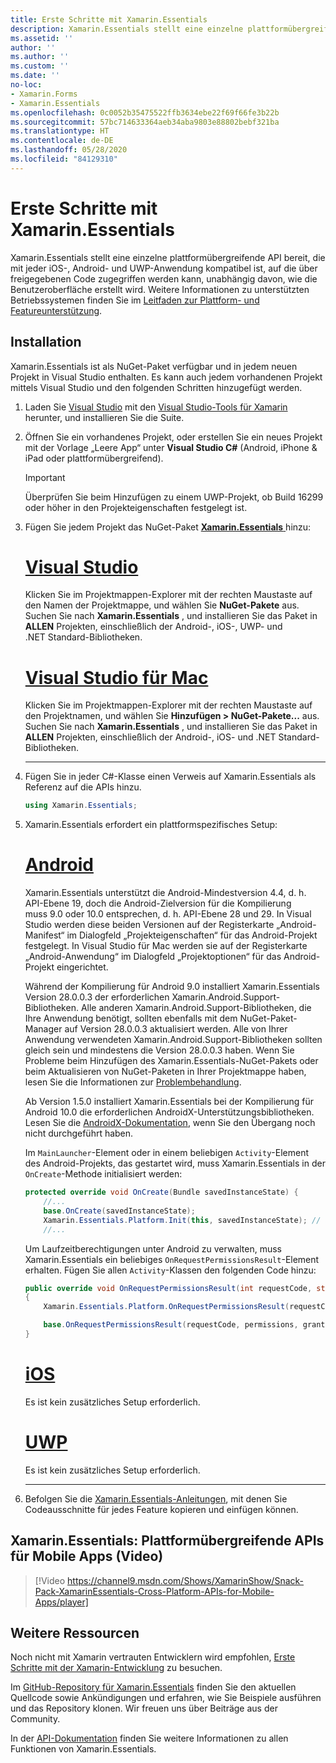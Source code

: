 ```yaml
---
title: Erste Schritte mit Xamarin.Essentials
description: Xamarin.Essentials stellt eine einzelne plattformübergreifende API bereit, die mit jeder iOS-, Android- und UWP-Anwendung kompatibel ist, auf die über freigegebenen Code zugegriffen werden kann, unabhängig davon, wie die Benutzeroberfläche erstellt wird.
ms.assetid: ''
author: ''
ms.author: ''
ms.custom: ''
ms.date: ''
no-loc:
- Xamarin.Forms
- Xamarin.Essentials
ms.openlocfilehash: 0c0052b35475522ffb3634ebe22f69f66fe3b22b
ms.sourcegitcommit: 57bc714633364aeb34aba9803e88802bebf321ba
ms.translationtype: HT
ms.contentlocale: de-DE
ms.lasthandoff: 05/28/2020
ms.locfileid: "84129310"
---
```

# <a name="get-started-with-xamarinessentials"></a>Erste Schritte mit Xamarin.Essentials

Xamarin.Essentials stellt eine einzelne plattformübergreifende API bereit, die mit jeder iOS-, Android- und UWP-Anwendung kompatibel ist, auf die über freigegebenen Code zugegriffen werden kann, unabhängig davon, wie die Benutzeroberfläche erstellt wird. Weitere Informationen zu unterstützten Betriebssystemen finden Sie im [Leitfaden zur Plattform- und Featureunterstützung](platform-feature-support.md).

## <a name="installation"></a>Installation

Xamarin.Essentials ist als NuGet-Paket verfügbar und in jedem neuen Projekt in Visual Studio enthalten. Es kann auch jedem vorhandenen Projekt mittels Visual Studio und den folgenden Schritten hinzugefügt werden.

1. Laden Sie [Visual Studio](https://visualstudio.microsoft.com/) mit den [Visual Studio-Tools für Xamarin](~/get-started/installation/index.md) herunter, und installieren Sie die Suite.

2. Öffnen Sie ein vorhandenes Projekt, oder erstellen Sie ein neues Projekt mit der Vorlage „Leere App“ unter **Visual Studio C#** (Android, iPhone & iPad oder plattformübergreifend).

    > [!IMPORTANT]
    > Überprüfen Sie beim Hinzufügen zu einem UWP-Projekt, ob Build 16299 oder höher in den Projekteigenschaften festgelegt ist.

3. Fügen Sie jedem Projekt das NuGet-Paket [ **Xamarin.Essentials** ](https://www.nuget.org/packages/Xamarin.Essentials/) hinzu:

    <!--markdownlint-disable MD023 -->
    # <a name="visual-studio"></a>[Visual Studio](#tab/windows)

    Klicken Sie im Projektmappen-Explorer mit der rechten Maustaste auf den Namen der Projektmappe, und wählen Sie **NuGet-Pakete** aus. Suchen Sie nach **Xamarin.Essentials** , und installieren Sie das Paket in **ALLEN** Projekten, einschließlich der Android-, iOS-, UWP- und .NET Standard-Bibliotheken.

    # <a name="visual-studio-for-mac"></a>[Visual Studio für Mac](#tab/macos)

    Klicken Sie im Projektmappen-Explorer mit der rechten Maustaste auf den Projektnamen, und wählen Sie **Hinzufügen > NuGet-Pakete...** aus. Suchen Sie nach **Xamarin.Essentials** , und installieren Sie das Paket in **ALLEN** Projekten, einschließlich der Android-, iOS- und .NET Standard-Bibliotheken.

    -----

4. Fügen Sie in jeder C#-Klasse einen Verweis auf Xamarin.Essentials als Referenz auf die APIs hinzu.

    ```csharp
    using Xamarin.Essentials;
    ```

5. Xamarin.Essentials erfordert ein plattformspezifisches Setup:

    # <a name="android"></a>[Android](#tab/android)

    Xamarin.Essentials unterstützt die Android-Mindestversion 4.4, d. h. API-Ebene 19, doch die Android-Zielversion für die Kompilierung muss 9.0 oder 10.0 entsprechen, d. h. API-Ebene 28 und 29. In Visual Studio werden diese beiden Versionen auf der Registerkarte „Android-Manifest“ im Dialogfeld „Projekteigenschaften“ für das Android-Projekt festgelegt. In Visual Studio für Mac werden sie auf der Registerkarte „Android-Anwendung“ im Dialogfeld „Projektoptionen“ für das Android-Projekt eingerichtet.

    Während der Kompilierung für Android 9.0 installiert Xamarin.Essentials Version 28.0.0.3 der erforderlichen Xamarin.Android.Support-Bibliotheken. Alle anderen Xamarin.Android.Support-Bibliotheken, die Ihre Anwendung benötigt, sollten ebenfalls mit dem NuGet-Paket-Manager auf Version 28.0.0.3 aktualisiert werden. Alle von Ihrer Anwendung verwendeten Xamarin.Android.Support-Bibliotheken sollten gleich sein und mindestens die Version 28.0.0.3 haben. Wenn Sie Probleme beim Hinzufügen des Xamarin.Essentials-NuGet-Pakets oder beim Aktualisieren von NuGet-Paketen in Ihrer Projektmappe haben, lesen Sie die Informationen zur [Problembehandlung](troubleshooting.md).

    Ab Version 1.5.0 installiert Xamarin.Essentials bei der Kompilierung für Android 10.0 die erforderlichen AndroidX-Unterstützungsbibliotheken. Lesen Sie die [AndroidX-Dokumentation](https://docs.microsoft.com/xamarin/android/platform/androidx), wenn Sie den Übergang noch nicht durchgeführt haben.

    Im `MainLauncher`-Element oder in einem beliebigen `Activity`-Element des Android-Projekts, das gestartet wird, muss Xamarin.Essentials in der `OnCreate`-Methode initialisiert werden:

    ```csharp
    protected override void OnCreate(Bundle savedInstanceState) {
        //...
        base.OnCreate(savedInstanceState);
        Xamarin.Essentials.Platform.Init(this, savedInstanceState); // add this line to your code, it may also be called: bundle
        //...
    ```

    Um Laufzeitberechtigungen unter Android zu verwalten, muss Xamarin.Essentials ein beliebiges `OnRequestPermissionsResult`-Element erhalten. Fügen Sie allen `Activity`-Klassen den folgenden Code hinzu:

    ```csharp
    public override void OnRequestPermissionsResult(int requestCode, string[] permissions, Android.Content.PM.Permission[] grantResults)
    {
        Xamarin.Essentials.Platform.OnRequestPermissionsResult(requestCode, permissions, grantResults);

        base.OnRequestPermissionsResult(requestCode, permissions, grantResults);
    }
    ```

    # <a name="ios"></a>[iOS](#tab/ios)

    Es ist kein zusätzliches Setup erforderlich.

    # <a name="uwp"></a>[UWP](#tab/uwp)

    Es ist kein zusätzliches Setup erforderlich.

    -----

6. Befolgen Sie die [Xamarin.Essentials-Anleitungen](index.md), mit denen Sie Codeausschnitte für jedes Feature kopieren und einfügen können.

## <a name="xamarinessentials---cross-platform-apis-for-mobile-apps-video"></a>Xamarin.Essentials: Plattformübergreifende APIs für Mobile Apps (Video)

> [!Video https://channel9.msdn.com/Shows/XamarinShow/Snack-Pack-XamarinEssentials-Cross-Platform-APIs-for-Mobile-Apps/player]

## <a name="other-resources"></a>Weitere Ressourcen

Noch nicht mit Xamarin vertrauten Entwicklern wird empfohlen, [Erste Schritte mit der Xamarin-Entwicklung](~/cross-platform/getting-started/index.md) zu besuchen.

Im [GitHub-Repository für Xamarin.Essentials](https://github.com/xamarin/Essentials) finden Sie den aktuellen Quellcode sowie Ankündigungen und erfahren, wie Sie Beispiele ausführen und das Repository klonen. Wir freuen uns über Beiträge aus der Community.

In der [API-Dokumentation](xref:Xamarin.Essentials) finden Sie weitere Informationen zu allen Funktionen von Xamarin.Essentials.
